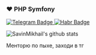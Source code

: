 ### ❤️ PHP Symfony


  <a href="https://t.me/+FjccONHV2boxMzQy">
    <img src="https://img.shields.io/badge/Telegram-blue?style=for-the-badge&logoColor=white" alt="Telegram Badge"/>
  </a>
  <a href="https://habr.com/ru/users/SavinMikhail/articles">
    <img src="https://img.shields.io/badge/Habr-blue?style=for-the-badge&logoColor=white" alt="Habr Badge"/>
  </a>

![SavinMikhail's github stats](https://github-readme-stats.vercel.app/api?username=savinmikhail&show_icons=true&theme=transparent&hide_border=true&rank_icon=false)

Менторю по пыхе, заходи в тг

